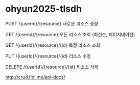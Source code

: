 # ohyun2025-tlsdh


POST
/{userId}/{resource}
새로운 리소스 생성


GET
/{userId}/{resource}
모든 리소스 조회 (최신순, 페이지네이션)


GET
/{userId}/{resource}/{id}
특정 리소스 조회


PUT
/{userId}/{resource}/{id}
리소스 수정


DELETE
/{userId}/{resource}/{id}
리소스 삭제

http://crud.tlol.me/api-docs/

